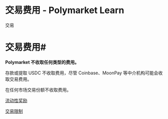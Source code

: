# 交易费用 - Polymarket Learn

交易

# 交易费用#

**Polymarket 不收取任何类型的费用。**

存款或提取 USDC 不收取费用，尽管 Coinbase、MoonPay 等中介机构可能会收取交易费用。

在任何市场交易份额不收取费用。

[流动性奖励](/docs/liquidity-rewards/)

[交易限制](/docs/guides/trading/no-limits/)

[](https://x.com/polymarket)[](https://discord.gg/polymarket)[](https://github.com/polymarket)

[](https://github.com/polymarket/learn/blob/main/pages/docs/guides/trading/fees.mdx)

